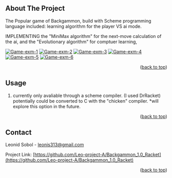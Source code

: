 
<a name="readme-top"></a>

<!-- ABOUT THE PROJECT -->
## About The Project

The Popular game of Backgammon, build with Scheme programming language
included: learning algorithm for the player VS ai mode.

IMPLEMENTING the "MiniMax algorithm" for the next-move calculation of the ai,
and the "Evolutionary algorithm" for comptuer learning,

<a href="https://imgbb.com/"><img src="https://i.ibb.co/cbWX8rV/Game-exm-1.png" alt="Game-exm-1" border="0"></a>
<a href="https://imgbb.com/"><img src="https://i.ibb.co/yhksx3z/Game-exm-2.png" alt="Game-exm-2" border="0"></a>
<a href="https://imgbb.com/"><img src="https://i.ibb.co/9NCpB5g/Game-exm-3.png" alt="Game-exm-3" border="0"></a>
<a href="https://imgbb.com/"><img src="https://i.ibb.co/FnKHbCy/Game-exm-4.png" alt="Game-exm-4" border="0"></a>
<a href="https://imgbb.com/"><img src="https://i.ibb.co/dtgZsVS/Game-exm-5.png" alt="Game-exm-5" border="0"></a>
<a href="https://imgbb.com/"><img src="https://i.ibb.co/kDzsqc9/Game-exm-6.png" alt="Game-exm-6" border="0"></a>

<p align="right">(<a href="#readme-top">back to top</a>)</p>

<!-- USAGE EXAMPLES -->
## Usage

1. currently only avaliable through a scheme compiler. (I used DrRacket)
    potentially could be converted to C with the "chicken" compiler.
    *will explore this option in the future.

<p align="right">(<a href="#readme-top">back to top</a>)</p>

<!-- CONTACT -->
## Contact

Leonid Sobol - leonis313@gmail.com

Project Link: [https://github.com/Leo-project-A/Backgammon_1.0_Racket](https://github.com/Leo-project-A/Backgammon_1.0_Racket)

<p align="right">(<a href="#readme-top">back to top</a>)</p>